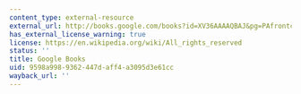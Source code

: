 ```yaml
---
content_type: external-resource
external_url: http://books.google.com/books?id=XV36AAAAQBAJ&pg=PAfrontcover
has_external_license_warning: true
license: https://en.wikipedia.org/wiki/All_rights_reserved
status: ''
title: Google Books
uid: 9598a998-9362-447d-aff4-a3095d3e61cc
wayback_url: ''
---
```

